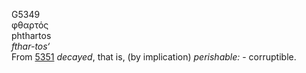 G5349  
φθαρτός  
phthartos  
*fthar-tos‘*  
From [5351](g5351) *decayed*, that is, (by implication) *perishable:* -
corruptible.  
